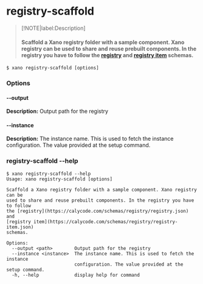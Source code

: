 # registry-scaffold
>[!NOTE|label:Description]
> #### Scaffold a Xano registry folder with a sample component. Xano registry can be used to share and reuse prebuilt components. In the registry you have to follow the [registry](https://calycode.com/schemas/registry/registry.json) and [registry item](https://calycode.com/schemas/registry/registry-item.json) schemas.

```term
$ xano registry-scaffold [options]
```
### Options

#### --output <path>
**Description:** Output path for the registry
#### --instance <instance>
**Description:** The instance name. This is used to fetch the instance configuration. The value provided at the setup command.

### registry-scaffold --help
```term
$ xano registry-scaffold --help
Usage: xano registry-scaffold [options]

Scaffold a Xano registry folder with a sample component. Xano registry can be
used to share and reuse prebuilt components. In the registry you have to follow
the [registry](https://calycode.com/schemas/registry/registry.json) and
[registry item](https://calycode.com/schemas/registry/registry-item.json)
schemas.

Options:
  --output <path>        Output path for the registry
  --instance <instance>  The instance name. This is used to fetch the instance
                         configuration. The value provided at the setup command.
  -h, --help             display help for command
```